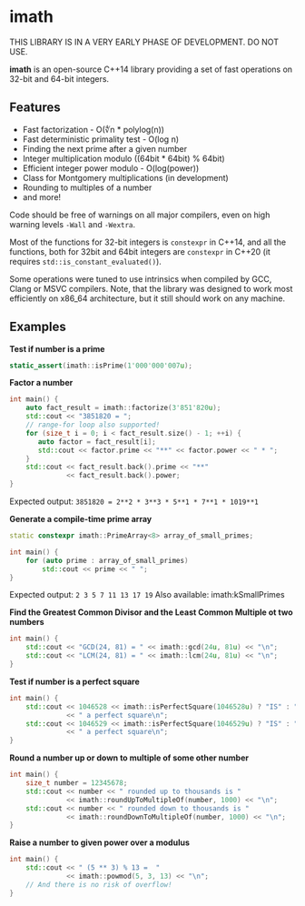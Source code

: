 # imath

THIS LIBRARY IS IN A VERY EARLY PHASE OF DEVELOPMENT. DO NOT USE.

**imath** is an open-source C++14 library providing a set of fast operations on 32-bit and 64-bit integers.

Features
--------
* Fast factorization - O(∜n * polylog(n))
* Fast deterministic primality test - O(log n)
* Finding the next prime after a given number
* Integer multiplication modulo ((64bit * 64bit) % 64bit)
* Efficient integer power modulo - O(log(power))
* Class for Montgomery multiplications (in development)
* Rounding to multiples of a number
* and more!

Code should be free of warnings on all major compilers, even on high warning levels `-Wall` and `-Wextra`.

Most of the functions for 32-bit integers is `constexpr` in C++14, and all the functions, both for 32bit and 64bit integers are `constexpr` in C++20 (it requires `std::is_constant_evaluated()`).

Some operations were tuned to use intrinsics when compiled by GCC, Clang or MSVC compilers. Note, that the library was designed to work most efficiently on x86_64 architecture, but it still should work on any machine.

Examples
--------
**Test if number is a prime**

```c++
static_assert(imath::isPrime(1'000'000'007u);
```

**Factor a number**

```c++
int main() {
    auto fact_result = imath::factorize(3'851'820u);
    std::cout << "3851820 = ";
    // range-for loop also supported!
    for (size_t i = 0; i < fact_result.size() - 1; ++i) {
       auto factor = fact_result[i];
       std::cout << factor.prime << "**" << factor.power << " * ";
    }
    std::cout << fact_result.back().prime << "**"
              << fact_result.back().power;
}
```
Expected output: `3851820 = 2**2 * 3**3 * 5**1 * 7**1 * 1019**1`


**Generate a compile-time prime array**

```c++
static constexpr imath::PrimeArray<8> array_of_small_primes;

int main() {
    for (auto prime : array_of_small_primes)
        std::cout << prime << " ";
}
```
Expected output: `2 3 5 7 11 13 17 19`
Also available: imath:kSmallPrimes

**Find the Greatest Common Divisor and the Least Common Multiple ot two numbers**

```c++
int main() {
    std::cout << "GCD(24, 81) = " << imath::gcd(24u, 81u) << "\n";
    std::cout << "LCM(24, 81) = " << imath::lcm(24u, 81u) << "\n";
}
```

**Test if number is a perfect square**
```c++
int main() {
    std::cout << 1046528 << imath::isPerfectSquare(1046528u) ? "IS" : "IS NOT"
              << " a perfect square\n";
    std::cout << 1046529 << imath::isPerfectSquare(1046529u) ? "IS" : "IS NOT"
              << " a perfect square\n";
}
```

**Round a number up or down to multiple of some other number**
```c++
int main() {
    size_t number = 12345678;
    std::cout << number << " rounded up to thousands is "
              << imath::roundUpToMultipleOf(number, 1000) << "\n";
    std::cout << number << " rounded down to thousands is "
              << imath::roundDownToMultipleOf(number, 1000) << "\n"; 
}
```

**Raise a number to given power over a modulus**
```c++
int main() {
    std::cout << " (5 ** 3) % 13 =  "
              << imath::powmod(5, 3, 13) << "\n";
    // And there is no risk of overflow!
}
```